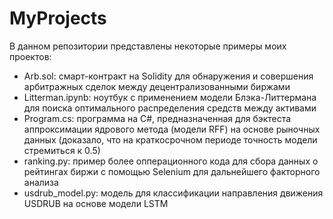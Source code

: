 # MyProjects
В данном репозитории представлены некоторые примеры моих проектов:
- Arb.sol: смарт-контракт на Solidity для обнаружения и совершения арбитражных сделок между децентрализованными биржами
- Litterman.ipynb: ноутбук с применением модели Блэка-Литтермана для поиска оптимального распределения средств между активами
- Program.cs: программа на C#, предназначенная для бэктеста аппроксимации ядрового метода (модели RFF) на основе рыночных данных (доказало, что на краткосрочном периоде точность модели стремиться к 0.5)
- ranking.py: пример более опперационного кода для сбора данных о рейтингах биржи с помощью Selenium для дальнейшего факторного анализа
- usdrub_model.py: модель для классификации направления движения USDRUB на основе модели LSTM
